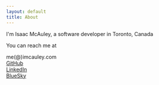 ```yaml
---
layout: default
title: About
---
```


I'm Isaac McAuley, a software developer in Toronto, Canada

You can reach me at

me(@)imcauley.com \
[GitHub](https://github.com/imcauley) \
[LinkedIn](https://www.linkedin.com/in/imcauley) \
[BlueSky](https://bsky.app/profile/imcauley.com)
